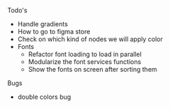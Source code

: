 Todo's

- Handle gradients
- How to go to figma store
- Check on which kind of nodes we will apply color
- Fonts
  - Refactor font loading to load in parallel
  - Modularize the font services functions
  - Show the fonts on screen after sorting them


Bugs
- double colors bug